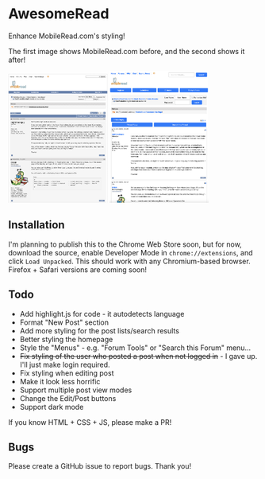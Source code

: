 # AwesomeRead
Enhance MobileRead.com's styling!

The first image shows MobileRead.com before, and the second shows it after!

<img src="before.png" width="200px">
<img src="after.png" width="200px">

## Installation

I'm planning to publish this to the Chrome Web Store soon, but for now, download the source, enable Developer Mode in `chrome://extensions`, and click `Load Unpacked`. This should work with any Chromium-based browser. Firefox + Safari versions are coming soon!
## Todo
* Add highlight.js for code - it autodetects language
* Format "New Post" section
* Add more styling for the post lists/search results
* Better styling the homepage
* Style the "Menus" - e.g. "Forum Tools" or "Search this Forum" menu...
* ~~Fix styling of the user who posted a post when not logged in~~ - I gave up. I'll just make login required.
* Fix styling when editing post
* Make it look less horrific
* Support multiple post view modes
* Change the Edit/Post buttons
* Support dark mode

If you know HTML + CSS + JS, please make a PR!

## Bugs
Please create a GitHub issue to report bugs. Thank you!